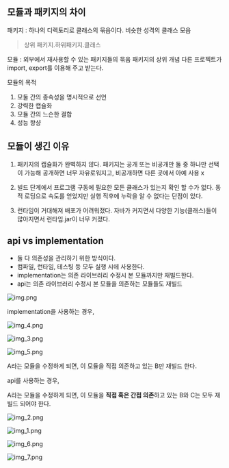 ## 모듈과 패키지의 차이

패키지 : 하나의 디렉토리로 클래스의 묶음이다.
비슷한 성격의 클래스 모음
> 상위 패키지.하위패키지.클래스

모듈 : 외부에서 재사용할 수 있는 패키지들의 묶음
패키지의 상위 개념
다른 프로젝트가 import, export를 이용해 주고 받는다.

모듈의 목적
1. 모둘 간의 종속성을 명시적으로 선언
2. 강력한 캡슐화
3. 모듈 간의 느슨한 결합
4. 성능 항샹

## 모듈이 생긴 이유

1. 패키지의 캡슐화가 완벽하지 않다.
패키지는 공개 또는 비공개만 둘 중 하나만 선택이 가능해 공개하면 너무 자유로워지고, 비공개하면 다른 곳에서 아예 사용 x

2. 빌드 단계에서 프로그램 구동에 필요한 모든 클래스가 있는지 확인 할 수가 없다.
동적 로딩으로 속도를 얻었지만 실행 직후에 누락을 알 수 없다는 단점이 있다.

3. 런타임이 거대해져 배포가 어려워졌다.
자바가 커지면서 다양한 기능(클래스)들이 많아지면서 런타임.jar이 너무 커졌다.

## api vs implementation
- 둘 다 의존성을 관리하기 위한 방식이다.
- 컴파일, 런타임, 테스팅 등 모두 실행 시에 사용한다.
- implementation는 의존 라이브러리 수정시 본 모듈까지만 재빌드한다.
- api는 의존 라이브러리 수정시 본 모듈을 의존하는 모듈들도 재빌드

![img.png](img.png)

implementation을 사용하는 경우,

![img_4.png](img_4.png)

![img_3.png](img_3.png)

![img_5.png](img_5.png)

A라는 모듈을 수정하게 되면, 이 모듈을 직접 의존하고 있는 B만 재빌드 한다.


api를 사용하는 경우,

A라는 모듈을 수정하게 되면, 이 모듈을 **직접 혹은 간접 의존**하고 있는 B와 C는 모두 재빌드 되어야 한다.

![img_2.png](img_2.png)

![img_1.png](img_1.png)

![img_6.png](img_6.png)

![img_7.png](img_7.png)
